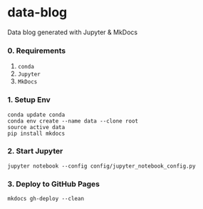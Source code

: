 # data-blog
Data blog generated with Jupyter &amp; MkDocs

### 0. Requirements

1. `conda`
2. `Jupyter`
3. `MkDocs`

### 1. Setup Env

```
conda update conda
conda env create --name data --clone root
source active data
pip install mkdocs
```

### 2. Start Jupyter

```
jupyter notebook --config config/jupyter_notebook_config.py
```

### 3. Deploy to GitHub Pages

```
mkdocs gh-deploy --clean
```
